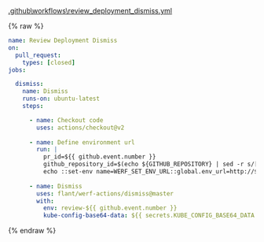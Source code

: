 <div class="details">
<a href="javascript:void(0)" class="details__summary">.github\workflows\review_deployment_dismiss.yml</a>
<div class="details__content" markdown="1">

{% raw %}
```yaml
name: Review Deployment Dismiss
on:
  pull_request:
    types: [closed]
jobs:

  dismiss:
    name: Dismiss
    runs-on: ubuntu-latest
    steps:

      - name: Checkout code
        uses: actions/checkout@v2
      
      - name: Define environment url
        run: |
          pr_id=${{ github.event.number }}
          github_repository_id=$(echo ${GITHUB_REPOSITORY} | sed -r s/[^a-zA-Z0-9]+/-/g | sed -r s/^-+\|-+$//g | tr A-Z a-z)
          echo ::set-env name=WERF_SET_ENV_URL::global.env_url=http://${github_repository_id}-${pr_id}.kube.DOMAIN
  
      - name: Dismiss
        uses: flant/werf-actions/dismiss@master
        with:
          env: review-${{ github.event.number }}
          kube-config-base64-data: ${{ secrets.KUBE_CONFIG_BASE64_DATA }}
```
{% endraw %}

</div>
</div>
